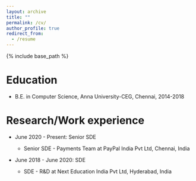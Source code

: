 ```yaml
---
layout: archive
title: ""
permalink: /cv/
author_profile: true
redirect_from:
  - /resume
---
```


{% include base_path %}

Education
======
* B.E. in Computer Science, Anna University-CEG, Chennai, 2014-2018

Research/Work experience
======
* June 2020 - Present: Senior SDE
  * Senior SDE - Payments Team at PayPal India Pvt Ltd, Chennai, India

* June 2018 - June 2020: SDE
  * SDE - R&D at Next Education India Pvt Ltd, Hyderabad, India
